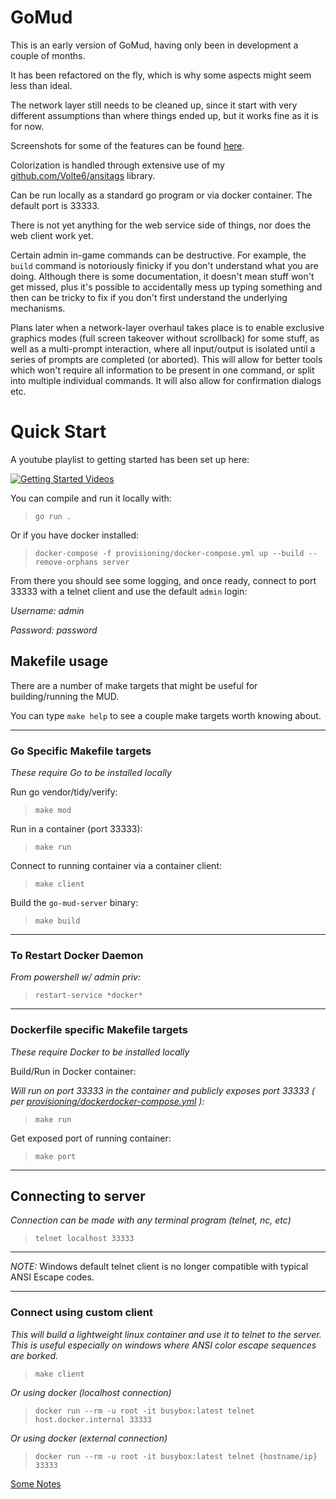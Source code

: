 # GoMud

This is an early version of GoMud, having only been in development a couple of months.

It has been refactored on the fly, which is why some aspects might seem less than ideal.

The network layer still needs to be cleaned up, since it start with very different assumptions than where things ended up, but it works fine as it is for now.

Screenshots for some of the features can be found [here](https://imgur.com/a/90y6OGS).

Colorization is handled through extensive use of my [github.com/Volte6/ansitags](https://github.com/Volte6/ansitags) library.

Can be run locally as a standard go program or via docker container. The default port is 33333.

There is not yet anything for the web service side of things, nor does the web client work yet.

Certain admin in-game commands can be destructive. For example, the `build` command is notoriously finicky if you don't understand what you are doing. Although there is some documentation, it doesn't mean stuff won't get missed, plus it's possible to accidentally mess up typing something and then can be tricky to fix if you don't first understand the underlying mechanisms.

Plans later when a network-layer overhaul takes place is to enable exclusive graphics modes (full screen takeover without scrollback) for some stuff, as well as a multi-prompt interaction, where all input/output is isolated until a series of prompts are completed (or aborted). This will allow for better tools which won't require all information to be present in one command, or split into multiple individual commands. It will also allow for confirmation dialogs etc.

# Quick Start

A youtube playlist to getting started has been set up here:

[![Getting Started Videos](https://i.ytimg.com/vi/OOZqX01aHt8/hqdefault.jpg)](https://www.youtube.com/watch?v=OOZqX01aHt8&list=PL20JEmG_bxBuaOE9oFziAhAmx1pyXhQ1p)

You can compile and run it locally with:
> `go run .`

Or if you have docker installed:
> `docker-compose -f provisioning/docker-compose.yml up --build --remove-orphans server`

From there you should see some logging, and once ready, connect to port 33333 with a telnet client and use the default `admin` login:

*Username:* _admin_

*Password:* _password_

## Makefile usage

There are a number of make targets that might be useful for building/running the MUD.

You can type `make help` to see a couple make targets worth knowing about.

_________________

### **Go Specific Makefile targets**

_These require Go to be installed locally_

Run go vendor/tidy/verify:
> `make mod`

Run in a container (port 33333):
> `make run`

Connect to running container via a container client:
> `make client`

Build the `go-mud-server` binary:
> `make build`

_________________

### **To Restart Docker Daemon**

_From powershell w/ admin priv:_

> `restart-service *docker*`
_________________

### **Dockerfile specific Makefile targets**

_These require Docker to be installed locally_

Build/Run in Docker container:

_Will run on port 33333 in the container and publicly exposes port 33333 ( per [provisioning/dockerdocker-compose.yml](dockerdocker-compose.yml) ):_

>  `make run`



Get exposed port of running container:

>  `make port`


_________________

## Connecting to server

_Connection can be made with any terminal program (telnet, nc, etc)_
>  `telnet localhost 33333`

_________________
_NOTE:_ Windows default telnet client is no longer compatible with typical ANSI Escape codes.
_________________


### **Connect using custom client** 

_This will build a lightweight linux container and use it to telnet to the server. This is useful especially on windows where ANSI color escape sequences are borked._
> `make client`

_Or using docker (localhost connection)_
>  `docker run --rm -u root -it busybox:latest telnet host.docker.internal 33333`

_Or using docker (external connection)_
>  `docker run --rm -u root -it busybox:latest telnet {hostname/ip} 33333`
>
[Some Notes](notes.md)

